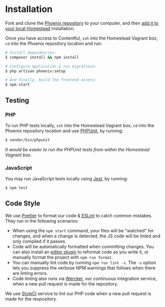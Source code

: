 # Installation

Fork and clone the [Phoenix repository](https://github.com/DoSomething/phoenix-next) to your computer, and then [add it to your local Homestead](requrements.md) installation.

Once you have access to Contentful, `ssh` into the Homestead Vagrant box, `cd` into the Phoenix repository location and run:

```bash
# Install dependencies:
$ composer install && npm install

# Configure application & run migrations:
$ php artisan phoenix:setup

# And finally, build the frontend assets:
$ npm start
```

## Testing

### PHP

To run PHP tests locally, `ssh` into the Homestead Vagrant box, `cd` into the Phoenix repository location and use [PHPUnit](https://github.com/sebastianbergmann/phpunit), by running:

```bash
$ vendor/bin/phpunit
```

_It would be easier to run the PHPUnit tests from within the Homestead Vagrant box._

### JavaScript

You may run JavaScript tests locally using [Jest](https://github.com/facebook/jest), by running:

```bash
$ npm test
```

## Code Style

We use [Prettier](https://prettier.io/) to format our code & [ESLint](http://eslint.org/) to catch common mistakes. They run in the following scenarios:

- When using the `npm start` command, your files will be "watched" for changes, and when a change is detected, the JS code will be linted and only compiled if it passes.
- Code will be automatically formatted when committing changes. You can also install an [editor plugin](https://prettier.io/docs/en/editors.html) to reformat code as you write it, or manually format the project with `npm run format`.
- You can manually lint code by running `npm run lint -s`. The `-s` option lets you suppress the verbose NPM warnings that follows when there are linting errors.
- Code linting also runs via [Wercker](http://www.wercker.com/), our continuous integration service, when a new pull request is made for the repository.

We use [StyleCI](https://styleci.io/repos/75642790) service to lint our PHP code when a new pull request is made for the respository.
